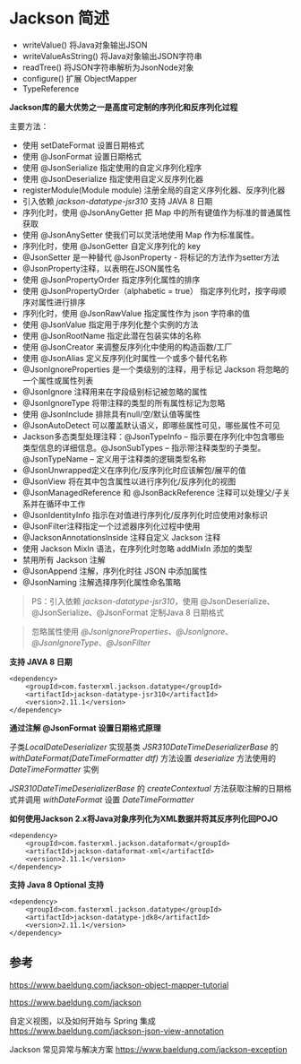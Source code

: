 # Jackson 简述

- writeValue() 将Java对象输出JSON 
- writeValueAsString() 将Java对象输出JSON字符串
- readTree() 将JSON字符串解析为JsonNode对象
- configure() 扩展 ObjectMapper
- TypeReference 

**Jackson库的最大优势之一是高度可定制的序列化和反序列化过程**

主要方法：
- 使用 setDateFormat 设置日期格式
- 使用 @JsonFormat 设置日期格式
- 使用 @JsonSerialize 指定使用的自定义序列化程序
- 使用 @JsonDeserialize 指定使用自定义反序列化器
- registerModule(Module module) 注册全局的自定义序列化器、反序列化器
- 引入依赖 *jackson-datatype-jsr310* 支持 JAVA 8 日期
- 序列化时，使用 @JsonAnyGetter 把 Map 中的所有键值作为标准的普通属性获取
- 使用 @JsonAnySetter 使我们可以灵活地使用 Map 作为标准属性。
- 序列化时，使用 @JsonGetter 自定义序列化的 key
- @JsonSetter 是一种替代 @JsonProperty - 将标记的方法作为setter方法
- @JsonProperty注释，以表明在JSON属性名
- 使用 @JsonPropertyOrder 指定序列化属性的排序
- 使用 @JsonPropertyOrder（alphabetic = true） 指定序列化时，按字母顺序对属性进行排序
- 序列化时，使用 @JsonRawValue 指定属性作为 json 字符串的值
- 使用 @JsonValue 指定用于序列化整个实例的方法
- 使用 @JsonRootName 指定此潜在包装实体的名称
- 使用 @JsonCreator 来调整反序列化中使用的构造函数/工厂
- 使用 @JsonAlias 定义反序列化时属性一个或多个替代名称
- @JsonIgnoreProperties 是一个类级别的注释，用于标记 Jackson 将忽略的一个属性或属性列表
- @JsonIgnore 注释用来在字段级别标记被忽略的属性
- @JsonIgnoreType 将带注释的类型的所有属性标记为忽略
- 使用 @JsonInclude 排除具有null/空/默认值等属性
- @JsonAutoDetect 可以覆盖默认语义，即哪些属性可见，哪些属性不可见
- Jackson多态类型处理注释：@JsonTypeInfo – 指示要在序列化中包含哪些类型信息的详细信息。@JsonSubTypes – 指示带注释类型的子类型。@JsonTypeName – 定义用于注释类的逻辑类型名称
- @JsonUnwrapped定义在序列化/反序列化时应该解包/展平的值
- @JsonView 将在其中包含属性以进行序列化/反序列化的视图
- @JsonManagedReference 和 @JsonBackReference 注释可以处理父/子关系并在循环中工作
- @JsonIdentityInfo 指示在对值进行序列化/反序列化时应使用对象标识
- @JsonFilter注释指定一个过滤器序列化过程中使用
- @JacksonAnnotationsInside 注释自定义 Jackson 注释
- 使用 Jackson MixIn 语法，在序列化时忽略 addMixIn 添加的类型
- 禁用所有 Jackson 注解
- @JsonAppend 注解，序列化时往 JSON 中添加属性
- @JsonNaming 注解选择序列化属性命名策略

> PS：引入依赖 *jackson-datatype-jsr310*，使用 @JsonDeserialize、@JsonSerialize、@JsonFormat 定制Java 8 日期格式

> 忽略属性使用 *@JsonIgnoreProperties*、*@JsonIgnore*、*@JsonIgnoreType*、*@JsonFilter*

**支持 JAVA 8 日期**
```
<dependency>
    <groupId>com.fasterxml.jackson.datatype</groupId>
    <artifactId>jackson-datatype-jsr310</artifactId>
    <version>2.11.1</version>
</dependency>
```

**通过注解 @JsonFormat 设置日期格式原理**

子类*LocalDateDeserializer* 实现基类 *JSR310DateTimeDeserializerBase* 的 *withDateFormat(DateTimeFormatter dtf)* 方法设置 *deserialize* 方法使用的 *DateTimeFormatter* 实例

*JSR310DateTimeDeserializerBase* 的 *createContextual* 方法获取注解的日期格式并调用 *withDateFormat* 设置 *DateTimeFormatter*

**如何使用Jackson 2.x将Java对象序列化为XML数据并将其反序列化回POJO**

```
<dependency>
    <groupId>com.fasterxml.jackson.dataformat</groupId>
    <artifactId>jackson-dataformat-xml</artifactId>
    <version>2.11.1</version>
</dependency>
```

**支持 Java 8 Optional 支持**
```
<dependency>
    <groupId>com.fasterxml.jackson.datatype</groupId>
    <artifactId>jackson-datatype-jdk8</artifactId>
    <version>2.11.1</version>
</dependency>
```

## 参考

https://www.baeldung.com/jackson-object-mapper-tutorial

https://www.baeldung.com/jackson

自定义视图，以及如何开始与 Spring 集成
https://www.baeldung.com/jackson-json-view-annotation

Jackson 常见异常与解决方案
https://www.baeldung.com/jackson-exception